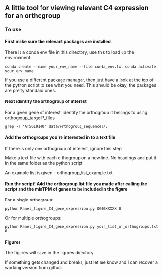 ## A little tool for viewing relevant C4 expression for an orthogroup

### To use ###

#### First make sure the relevant packages are installed ####

There is a conda env file in this directory, use this to load up the environment:

  `conda create --name your_env_name --file conda_env.txt
  conda activate your_env_name`

If you use a different package manager, then just have a look at the top of the python script to see what you need. This should be okay, the packages are pretty standard ones.

#### Next identify the orthogroup of interest ####

For a given gene of interest, identify the orthogroup it belongs to using orthogroup_targetP_files

`grep -r 'AT5G19140' data/orthogroup_sequences/.`

#### Add the orthogroups you're interested in to a text file ####

If there is only one orthogroup of interest, ignore this step:

Make a text file with each orthogroup on a new line. No headings and put it in the same folder as the python script

An example list is given - orthogroup_list_example.txt

#### Run the script! Add the orthogroup list file you made after calling the script and the minTPM of genes to be included in the figure ####

For a single orthogroup:

`python Panel_figure_C4_gene_expression.py OG00XXXXX 0` 

Or for multiple orthogroups:

`python Panel_figure_C4_gene_expression.py your_list_of_orthogroups.txt 0`

#### Figures ####

The figures will save in the figures directory



If something gets changed and breaks, just let me know and I can recover a working version from github
